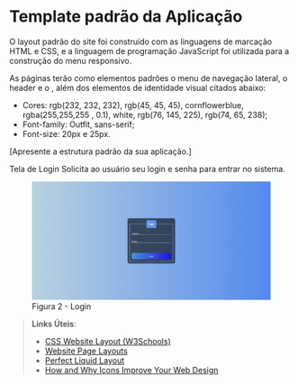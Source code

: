 # Template padrão da Aplicação
O layout padrão do site foi construído com as linguagens de marcação HTML e CSS, e a linguagem de programação JavaScript foi utilizada para a construção do menu responsivo.

As páginas terão como elementos padrões o menu de navegação lateral, o header e o , além dos elementos de identidade visual citados abaixo:

* Cores: rgb(232, 232, 232), rgb(45, 45, 45), cornflowerblue, rgba(255,255,255 , 0.1), white, rgb(76, 145, 225), rgb(74, 65, 238);
* Font-family: Outfit, sans-serif;
* Font-size: 20px e 25px.

[Apresente a estrutura padrão da sua aplicação.]

Tela de Login
Solicita ao usuário seu login e senha para entrar no sistema.
<figure> 
  <img src="img/tela-login.png"
  <figcaption>Figura 2 - Login</figcaption>
</figure> 


> **Links Úteis**:
>
> - [CSS Website Layout (W3Schools)](https://www.w3schools.com/css/css_website_layout.asp)
> - [Website Page Layouts](http://www.cellbiol.com/bioinformatics_web_development/chapter-3-your-first-web-page-learning-html-and-css/website-page-layouts/)
> - [Perfect Liquid Layout](https://matthewjamestaylor.com/perfect-liquid-layouts)
> - [How and Why Icons Improve Your Web Design](https://usabilla.com/blog/how-and-why-icons-improve-you-web-design/)
